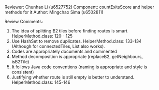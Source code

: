 Reviewer: Chunhao Li (u6527752)
Component: countExitsScore and helper methods for it
Author: Mingchao Sima (u6502811)

Review Comments:

1. The idea of splitting B2 tiles before finding routes is smart. HelperMethod.class: 120 - 125
2. Use HashSet to remove duplicates. HelperMethod.class: 133-134 
    (Although for connectedTiles, List also works).
3. Codes are appropriately documents and commented
4. Method decomposition is appropriate (replaceB2, getNeighbours, isB2Tile)
5. It follows Java code conventions (naming is appropriate and style is consistent)
6. Justifying whether route is still empty is better to understand. HelperMethod.class: 145-146 